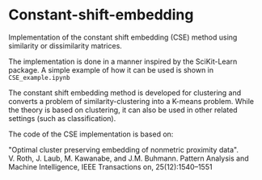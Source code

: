 # Constant-shift-embedding
Implementation of the constant shift embedding (CSE) method using similarity or dissimilarity matrices. 

The implementation is done in a manner inspired by the SciKit-Learn package. A simple example of how it can be used is shown in `CSE_example.ipynb`


The constant shift embedding method is developed for clustering and converts a problem of similarity-clustering into a K-means problem. While the theory is based on clustering, it can also be used in other related settings (such as classification). 



The code of the CSE implementation is based on:
 
"Optimal cluster preserving embedding of nonmetric proximity data".  
V. Roth, J. Laub, M. Kawanabe, and J.M. Buhmann. 
Pattern Analysis and Machine Intelligence, IEEE Transactions on, 25(12):1540–1551
